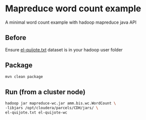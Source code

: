 Mapreduce word count example
===========================================================
A minimal word count example with hadoop mapreduce java API

Before
------
Ensure [el-quijote.txt](https://github.com/gclaramunt/el-quijote-spark/blob/master/el-quijote.txt) dataset is in your hadoop user folder 

Package
-------
```sh
mvn clean package
```

Run (from a cluster node)
-------------------------
```sh
hadoop jar mapreduce-wc.jar amm.bis.wc.WordCount \
-libjars /opt/cloudera/parcels/CDH/jars/ \
el-quijote.txt el-quijote-wc
```
